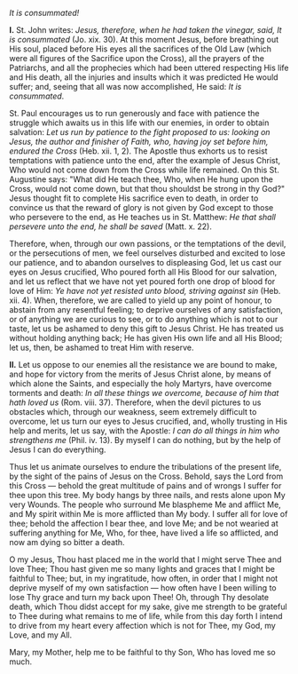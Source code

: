
*It is consummated!*

**I\.** St. John writes: *Jesus, therefore, when he had taken the vinegar, said, It is consummated* (Jo. xix. 30). At this moment Jesus, before breathing out His soul, placed before His eyes all the sacrifices of the Old Law (which were all figures of the Sacrifice upon the Cross), all the prayers of the Patriarchs, and all the prophecies which had been uttered respecting His life and His death, all the injuries and insults which it was predicted He would suffer; and, seeing that all was now accomplished, He said: *It is consummated*.

St. Paul encourages us to run generously and face with patience the struggle which awaits us in this life with our enemies, in order to obtain salvation: *Let us run by patience to the fight proposed to us: looking on Jesus, the author and finisher of Faith, who, having joy set before him, endured the Cross* (Heb. xii. 1, 2). The Apostle thus exhorts us to resist temptations with patience unto the end, after the example of Jesus Christ, Who would not come down from the Cross while life remained. On this St. Augustine says: \"What did He teach thee, Who, when He hung upon the Cross, would not come down, but that thou shouldst be strong in thy God?\" Jesus thought fit to complete His sacrifice even to death, in order to convince us that the reward of glory is not given by God except to those who persevere to the end, as He teaches us in St. Matthew: *He that shall persevere unto the end, he shall be saved* (Matt. x. 22).

Therefore, when, through our own passions, or the temptations of the devil, or the persecutions of men, we feel ourselves disturbed and excited to lose our patience, and to abandon ourselves to displeasing God, let us cast our eyes on Jesus crucified, Who poured forth all His Blood for our salvation, and let us reflect that we have not yet poured forth one drop of blood for love of Him: *Ye have not yet resisted unto blood, striving against sin* (Heb. xii. 4). When, therefore, we are called to yield up any point of honour, to abstain from any resentful feeling; to deprive ourselves of any satisfaction, or of anything we are curious to see, or to do anything which is not to our taste, let us be ashamed to deny this gift to Jesus Christ. He has treated us without holding anything back; He has given His own life and all His Blood; let us, then, be ashamed to treat Him with reserve.

**II\.** Let us oppose to our enemies all the resistance we are bound to make, and hope for victory from the merits of Jesus Christ alone, by means of which alone the Saints, and especially the holy Martyrs, have overcome torments and death: *In all these things we overcome, because of him that hath loved us* (Rom. viii. 37). Therefore, when the devil pictures to us obstacles which, through our weakness, seem extremely difficult to overcome, let us turn our eyes to Jesus crucified, and, wholly trusting in His help and merits, let us say, with the Apostle: *I can do all things in him who strengthens me* (Phil. iv. 13). By myself I can do nothing, but by the help of Jesus I can do everything.

Thus let us animate ourselves to endure the tribulations of the present life, by the sight of the pains of Jesus on the Cross. Behold, says the Lord from this Cross — behold the great multitude of pains and of wrongs I suffer for thee upon this tree. My body hangs by three nails, and rests alone upon My very Wounds. The people who surround Me blaspheme Me and afflict Me, and My spirit within Me is more afflicted than My body. I suffer all for love of thee; behold the affection I bear thee, and love Me; and be not wearied at suffering anything for Me, Who, for thee, have lived a life so afflicted, and now am dying so bitter a death.

O my Jesus, Thou hast placed me in the world that I might serve Thee and love Thee; Thou hast given me so many lights and graces that I might be faithful to Thee; but, in my ingratitude, how often, in order that I might not deprive myself of my own satisfaction — how often have I been willing to lose Thy grace and turn my back upon Thee! Oh, through Thy desolate death, which Thou didst accept for my sake, give me strength to be grateful to Thee during what remains to me of life, while from this day forth I intend to drive from my heart every affection which is not for Thee, my God, my Love, and my All.

Mary, my Mother, help me to be faithful to thy Son, Who has loved me so much.

